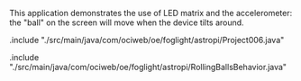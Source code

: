 
This application demonstrates the use of LED matrix and the accelerometer: the "ball" on the screen will move
when the device tilts around.

.include "./src/main/java/com/ociweb/oe/foglight/astropi/Project006.java"

.include "./src/main/java/com/ociweb/oe/foglight/astropi/RollingBallsBehavior.java"

